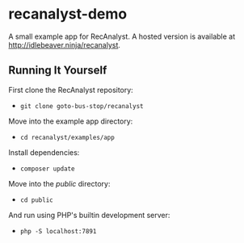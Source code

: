 # recanalyst-demo

A small example app for RecAnalyst.
A hosted version is available at http://idlebeaver.ninja/recanalyst.

## Running It Yourself

First clone the RecAnalyst repository:

 - `git clone goto-bus-stop/recanalyst`

Move into the example app directory:

 - `cd recanalyst/examples/app`

Install dependencies:

 - `composer update`

Move into the _public_ directory:

 - `cd public`

And run using PHP's builtin development server:

 - `php -S localhost:7891`
